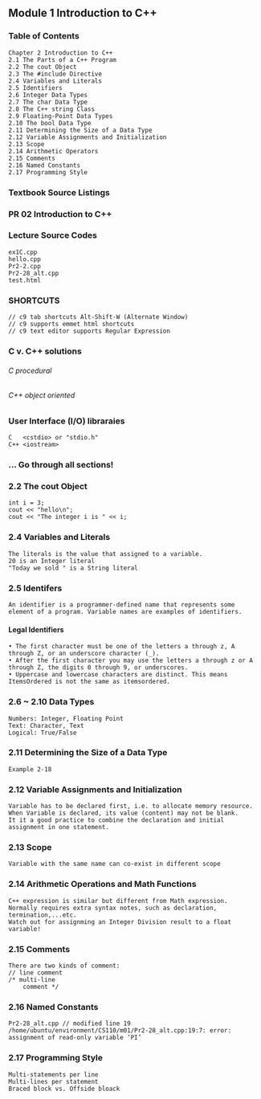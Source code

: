 Module 1 Introduction to C++
-------------------------------------------
### Table of Contents
    Chapter 2 Introduction to C++
    2.1 The Parts of a C++ Program
    2.2 The cout Object
    2.3 The #include Directive
    2.4 Variables and Literals
    2.5 Identifiers
    2.6 Integer Data Types
    2.7 The char Data Type
    2.8 The C++ string Class
    2.9 Floating-Point Data Types
    2.10 The bool Data Type
    2.11 Determining the Size of a Data Type
    2.12 Variable Assignments and Initialization
    2.13 Scope
    2.14 Arithmetic Operators
    2.15 Comments
    2.16 Named Constants
    2.17 Programming Style 

### Textbook Source Listings
### PR 02 Introduction to C++

### Lecture Source Codes
    ex1C.cpp
    hello.cpp
    Pr2-2.cpp
    Pr2-28_alt.cpp
    test.html

### SHORTCUTS
    // c9 tab shortcuts Alt-Shift-W (Alternate Window)
    // c9 supports emmet html shortcuts
    // c9 text editor supports Regular Expression
### C v. C++ solutions
######  C   procedural 
######	C++ object oriented
### User Interface (I/O) libraraies
    C   <cstdio> or "stdio.h"
    C++ <iostream>
### ...  Go through all sections!
### 2.2 The cout Object
    int i = 3;
    cout << "hello\n";
    cout << "The integer i is " << i;
### 2.4 Variables and Literals
    The literals is the value that assigned to a variable.
    20 is an Integer literal
    "Today we sold " is a String literal 
### 2.5 Identifers
    An identifier is a programmer-defined name that represents some element of a program. Variable names are examples of identifiers. 
#### Legal Identifiers 
    • The first character must be one of the letters a through z, A through Z, or an underscore character (_).
    • After the first character you may use the letters a through z or A through Z, the digits 0 through 9, or underscores.
    • Uppercase and lowercase characters are distinct. This means ItemsOrdered is not the same as itemsordered. 
### 2.6 ~ 2.10 Data Types
    Numbers: Integer, Floating Point
    Text: Character, Text
    Logical: True/False
### 2.11 Determining the Size of a Data Type 
    Example 2-18
### 2.12 Variable Assignments and Initialization
    Variable has to be declared first, i.e. to allocate memory resource.
    When Variable is declared, its value (content) may not be blank.
    It it a good practice to combine the declaration and initial assignment in one statement. 
### 2.13 Scope
    Variable with the same name can co-exist in different scope
### 2.14 Arithmetic Operations and Math Functions
	C++ expression is similar but different from Math expression.
	Normally requires extra syntax notes, such as declaration, termination,...etc.
	Watch out for assignming an Integer Division result to a float variable!
### 2.15 Comments
    There are two kinds of comment:
    // line comment
    /* multi-line 
        comment */
### 2.16 Named Constants
    Pr2-28_alt.cpp // modified line 19
    /home/ubuntu/environment/CS110/m01/Pr2-28_alt.cpp:19:7: error: assignment of read-only variable ‘PI’
### 2.17 Programming Style
    Multi-statements per line
    Multi-lines per statement
    Braced block vs. Offside bloack
